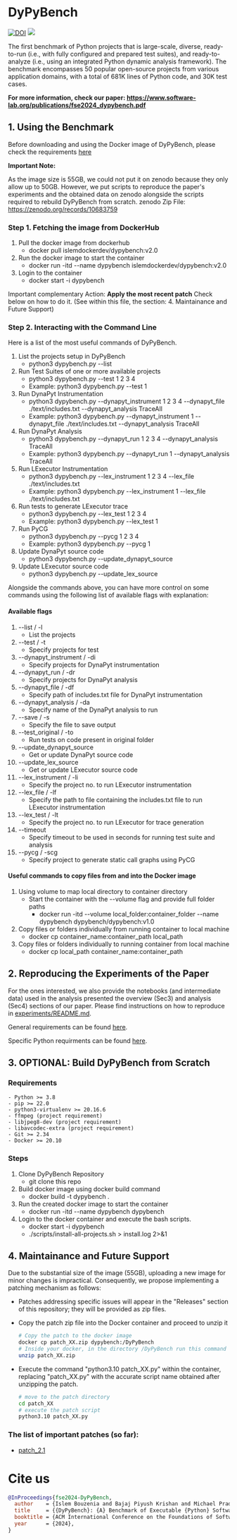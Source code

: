 # DyPyBench
[![DOI](https://zenodo.org/badge/DOI/10.5281/zenodo.10683759.svg)](https://zenodo.org/records/10683759)
[<img src="https://img.shields.io/badge/dockerhub-DyPyBench-blue.svg?logo=Docker">](https://hub.docker.com/r/islemdockerdev/dypybench)

The first benchmark of Python projects that is large-scale, diverse, ready-to-run (i.e., with fully configured and prepared test suites), and
ready-to-analyze (i.e., using an integrated Python dynamic analysis framework). The benchmark encompasses
50 popular open-source projects from various application domains, with a total of 681K lines of Python code,
and 30K test cases.

**For more information, check our paper:
https://www.software-lab.org/publications/fse2024_dypybench.pdf**

## 1. Using the Benchmark

Before downloading and using the Docker image of DyPyBench, please check the requirements [here](./REQUIREMENTS.md)

**Important Note:** 

As the image size is 55GB, we could not put it on zenodo because they only allow up to 50GB. 
However, we put scripts to reproduce the paper's experiments and the obtained data on zenodo alongside the scripts required to rebuild DyPyBench from scratch.
zenodo Zip File: https://zenodo.org/records/10683759

### Step 1. Fetching the image from DockerHub

1. Pull the docker image from dockerhub
    - docker pull islemdockerdev/dypybench:v2.0
2. Run the docker image to start the container
    - docker run -itd --name dypybench islemdockerdev/dypybench:v2.0
3. Login to the container
    - docker start -i dypybench

Important complementary Action: **Apply the most recent patch**
Check below on how to do it. (See within this file, the section: 4. Maintainance and Future Support)

### Step 2. Interacting with the Command Line
Here is a list of the most useful commands of DyPyBench.

1. List the projects setup in DyPyBench
    - python3 dypybench.py --list
2. Run Test Suites of one or more available projects
    - python3 dypybench.py --test 1 2 3 4
    - Example: python3 dypybench.py --test 1
2. Run DynaPyt Instrumentation
    - python3 dypybench.py --dynapyt_instrument 1 2 3 4 --dynapyt_file ./text/includes.txt --dynapyt_analysis TraceAll
    - Example: python3 dypybench.py --dynapyt_instrument 1 --dynapyt_file ./text/includes.txt --dynapyt_analysis TraceAll
3. Run DynaPyt Analysis
    - python3 dypybench.py --dynapyt_run 1 2 3 4 --dynapyt_analysis TraceAll
    - Example: python3 dypybench.py --dynapyt_run 1 --dynapyt_analysis TraceAll
4. Run LExecutor Instrumentation
    - python3 dypybench.py --lex_instrument 1 2 3 4 --lex_file ./text/includes.txt
    - Example: python3 dypybench.py --lex_instrument 1 --lex_file ./text/includes.txt
5. Run tests to generate LExecutor trace
    - python3 dypybench.py --lex_test 1 2 3 4
    - Example: python3 dypybench.py --lex_test 1
6. Run PyCG
    - python3 dypybench.py --pycg 1 2 3 4
    - Example: python3 dypybench.py --pycg 1
7. Update DynaPyt source code
    - python3 dypybench.py --update_dynapyt_source
8. Update LExecutor source code
    - python3 dypybench.py --update_lex_source

Alongside the commands above, you can have more control on some commands using the following list of available flags with explanation:

#### Available flags
1. --list / -l 
    - List the projects
2. --test / -t
    - Specify projects for test
3. --dynapyt_instrument / -di
    - Specify projects for DynaPyt instrumentation
4. --dynapyt_run / -dr
    - Specify projects for DynaPyt analysis 
5. --dynapyt_file / -df
    - Specify path of includes.txt file for DynaPyt instrumentation
6. --dynapyt_analysis / -da
    - Specify name of the DynaPyt analysis to run
7. --save / -s
    - Specify the file to save output
8. --test_original / -to
    - Run tests on code present in original folder
9. --update_dynapyt_source
    - Get or update DynaPyt source code
10. --update_lex_source
    - Get or update LExecutor source code
11. --lex_instrument / -li
    - Specify the project no. to run LExecutor instrumentation
12. --lex_file / -lf
    - Specify the path to file containing the includes.txt file to run LExecutor instrumentation
13. --lex_test / -lt
    - Specify the project no. to run LExecutor for trace generation
14. --timeout
    - Specify timeout to be used in seconds for running test suite and analysis
15. --pycg / -scg
    - Specify project to generate static call graphs using PyCG

#### Useful commands to copy files from and into the Docker image
1. Using volume to map local directory to container directory
    - Start the container with the --volume flag and provide full folder paths
        - docker run -itd --volume local_folder:container_folder --name dypybench dypybench/dypybench:v1.0
2. Copy files or folders individually from running container to local machine
    - docker cp container_name:container_path local_path 
3. Copy files or folders individually to running container from local machine
    - docker cp local_path container_name:container_path

## 2. Reproducing the Experiments of the Paper
For the ones interested, we also provide the notebooks (and intermediate data) used in the analysis presented the overview (Sec3) and analysis (Sec4) sections of our paper. Please find instructions on how to reproduce in [experiments/README.md](experiments/README.md).

General requirements can be found [here](./REQUIREMENTS.md).

Specific Python requirments can be found [here](./experiments/requirements.txt).


## 3. OPTIONAL: Build DyPyBench from Scratch

### Requirements
    - Python >= 3.8
    - pip >= 22.0
    - python3-virtualenv >= 20.16.6
    - ffmpeg (project requirement)
    - libjpeg8-dev (project requirement)
    - libavcodec-extra (project requirement)
    - Git >= 2.34
    - Docker >= 20.10

### Steps
1. Clone DyPyBench Repository
    - git clone this repo
2. Build docker image using docker build command
    - docker build -t dypybench .
3. Run the created docker image to start the container
    - docker run -itd --name dypybench dypybench
4. Login to the docker container and execute the bash scripts.
    - docker start -i dypybench
    - ./scripts/install-all-projects.sh > install.log 2>&1

## 4. Maintainance and Future Support
Due to the substantial size of the image (55GB), uploading a new image for minor changes is impractical. Consequently, we propose implementing a patching mechanism as follows:

- Patches addressing specific issues will appear in the "Releases" section of this repository; they will be provided as zip files.
    
- Copy the patch zip file into the Docker container and proceed to unzip it

    ```bash
    # Copy the patch to the docker image
    docker cp patch_XX.zip dypybench:/DyPyBench
    # Inside your docker, in the directory /DyPyBench run this command
    unzip patch_XX.zip
    ```
    
- Execute the command "python3.10 patch_XX.py" within the container, replacing "patch_XX.py" with the accurate script name obtained after unzipping the patch.
    ```bash
    # move to the patch directory
    cd patch_XX
    # execute the patch script
    python3.10 patch_XX.py
    ```

### The list of important patches (so far):
* [patch_2.1](https://github.com/sola-st/DyPyBench/releases/tag/v2.1.0)


# Cite us
```bibtex
@InProceedings{fse2024-DyPyBench,
  author    = {Islem Bouzenia and Bajaj Piyush Krishan and Michael Pradel},
  title     = {{DyPyBench}: {A} Benchmark of Executable {Python} Software},
  booktitle = {ACM International Conference on the Foundations of Software Engineering (FSE)},
  year      = {2024},
}
```
